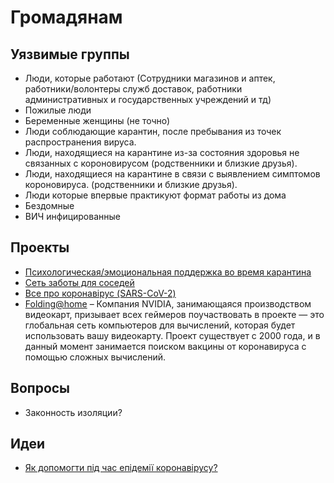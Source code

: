 # Громадянам

## Уязвимые группы

* Люди, которые работают \(Сотрудники магазинов и аптек, работники/волонтеры служб доставок, работники административных и государственных учреждений и тд\)
* Пожилые люди
* Беременные женщины \(не точно\)
* Люди соблюдающие карантин, после пребывания из точек распространения вируса.
* Люди, находящиеся на карантине из-за состояния здоровья не связанных с короновирусом \(родственники и близкие друзья\).
* Люди, находящиеся на карантине в связи с выявлением симптомов короновируса. \(родственники и близкие друзья\).
* Люди которые впервые практикуют формат работы из дома
* Бездомные
* ВИЧ инфицированные

## Проекты

* [Психологическая/эмоциональная поддержка во время карантина](proekti/psychological-support/)
* [Сеть заботы для соседей](proekti/dostavka-produktov-i-medikamentov/)
* [Все про коронавірус \(SARS-CoV-2\)](o-koronaviruse/)
* [Folding@home](https://github.com/FoldingAtHome/coronavirus) – Компания NVIDIA, занимающаяся производством видеокарт, призывает всех геймеров поучаствовать в проекте  — это глобальная сеть компьютеров для вычислений, которая будет использовать вашу видеокарту. Проект существует с 2000 года, и в данный момент занимается поиском вакцины от коронавируса с помощью сложных вычислений.

## Вопросы

* Законность изоляции?

## Идеи

* [Як допомогти під час епідемії коронавірусу?](https://volunteer.country/covid_diy)

